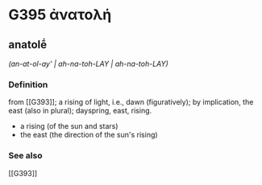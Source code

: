 # G395 ἀνατολή

## anatolḗ

_(an-at-ol-ay' | ah-na-toh-LAY | ah-na-toh-LAY)_

### Definition

from [[G393]]; a rising of light, i.e., dawn (figuratively); by implication, the east (also in plural); dayspring, east, rising.

- a rising (of the sun and stars)
- the east (the direction of the sun's rising)

### See also

[[G393]]

